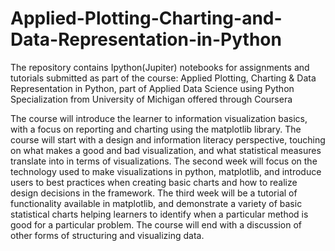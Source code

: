 # Applied-Plotting-Charting-and-Data-Representation-in-Python
The repository contains Ipython(Jupiter) notebooks for assignments and tutorials submitted as part of the course: Applied Plotting, Charting &amp; Data Representation in Python, part of Applied Data Science using Python Specialization from University of Michigan offered through Coursera

The course will introduce the learner to information visualization basics, with a focus on reporting and charting using the matplotlib library. The course will start with a design and information literacy perspective, touching on what makes a good and bad visualization, and what statistical measures translate into in terms of visualizations. The second week will focus on the technology used to make visualizations in python, matplotlib, and introduce users to best practices when creating basic charts and how to realize design decisions in the framework. The third week will be a tutorial of functionality available in matplotlib, and demonstrate a variety of basic statistical charts helping learners to identify when a particular method is good for a particular problem. The course will end with a discussion of other forms of structuring and visualizing data.
